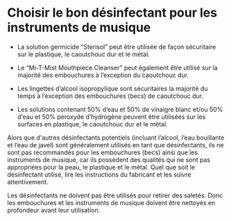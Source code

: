 # Choisir le bon désinfectant pour les instruments de musique

- La solution germicide “Sterisol” peut être utilisée de façon sécuritaire sur
  le plastique, le caoutchouc dur et le métal.
  
- Le “Mi-T-Mist Mouthpiece Cleanser” peut également être utilisé sur la majorité
  des embouchures à l’exception du caoutchouc dur.
  
- Les lingettes d’alcool isopropylique sont sécuritaires la majorité du temps à
  l’exception des embouchures (becs) de caoutchouc dur.
  
- Les solutions contenant 50% d’eau et 50% de vinaigre blanc et/ou 50% d’eau et
  50% peroxyde d’hydrogène peuvent être utilisées sur les surfaces en plastique,
  le caoutchouc dur et le métal.
  
Alors que d'autres désinfectants potentiels (incluant l’alcool, l’eau bouillante
et l’eau de javel) sont généralement utilisés en tant que désinfectants, ils ne
sont pas recommandés pour les embouchures (becs) ainsi que les instruments de
musique, car ils possèdent des qualités qui ne sont pas appropriées pour la
peau, le plastique et le métal. Quel que soit le désinfectant utilisé, lire les
instructions du fabricant et les suivre attentivement.

Les désinfectants ne doivent pas être utilisés pour retirer des saletés. Donc
les embouchures et les instruments de musique doivent être nettoyés en
profondeur avant leur utilisation.
